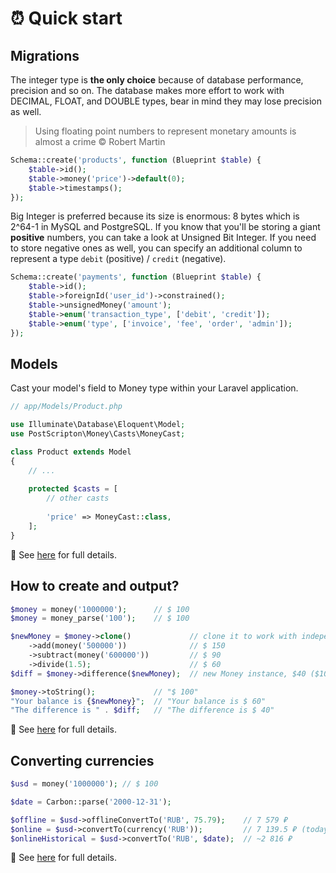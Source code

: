 # ⏰ Quick start

## Migrations

The integer type is **the only choice** because of database performance, precision and so on. The database makes more effort to work with DECIMAL, FLOAT, and DOUBLE types, bear in mind they may lose precision as well.

> Using floating point numbers to represent monetary amounts is almost a crime © Robert Martin

```php
Schema::create('products', function (Blueprint $table) {
    $table->id();
    $table->money('price')->default(0);
    $table->timestamps();
});
```

Big Integer is preferred because its size is enormous: 8 bytes which is 2^64-1 in MySQL and PostgreSQL.
If you know that you'll be storing a giant **positive** numbers, you can take a look at Unsigned Bit Integer. If you need to store negative ones as well, you can specify an additional column to represent a type `debit` (positive) / `credit` (negative).

```php
Schema::create('payments', function (Blueprint $table) {
    $table->id();
    $table->foreignId('user_id')->constrained();
    $table->unsignedMoney('amount');
    $table->enum('transaction_type', ['debit', 'credit']);
    $table->enum('type', ['invoice', 'fee', 'order', 'admin']);
});
```

## Models

Cast your model's field to Money type within your Laravel application.

```php
// app/Models/Product.php

use Illuminate\Database\Eloquent\Model;
use PostScripton\Money\Casts\MoneyCast;

class Product extends Model
{
    // ...
    
    protected $casts = [
        // other casts
        
        'price' => MoneyCast::class,
    ];
}
```

👀 See [here](/docs/01_usage/casting.md) for full details.

## How to create and output?

```php
$money = money('1000000');      // $ 100
$money = money_parse('100');    // $ 100

$newMoney = $money->clone()             // clone it to work with independent object
    ->add(money('500000'))              // $ 150
    ->subtract(money('600000'))         // $ 90
    ->divide(1.5);                      // $ 60
$diff = $money->difference($newMoney);  // new Money instance, $40 ($100 - $60)

$money->toString();             // "$ 100"
"Your balance is {$newMoney}";  // "Your balance is $ 60"
"The difference is " . $diff;   // "The difference is $ 40"
```

👀 See [here](/docs/04_money/README.md) for full details.

## Converting currencies

```php
$usd = money('1000000'); // $ 100

$date = Carbon::parse('2000-12-31');

$offline = $usd->offlineConvertTo('RUB', 75.79);    // 7 579 ₽
$online = $usd->convertTo(currency('RUB'));         // 7 139.5 ₽ (today is 2021-10-14)
$onlineHistorical = $usd->convertTo('RUB', $date);  // ~2 816 ₽
```

👀 See [here](/docs/05_rate_exchangers/README.md) for full details.
